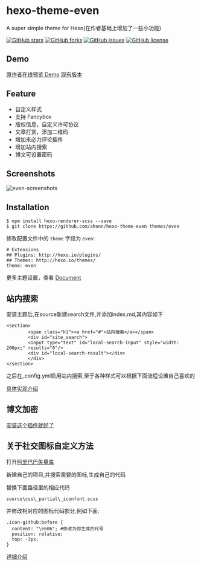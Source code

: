 # hexo-theme-even
A super simple theme for Hexo(在作者基础上增加了一些小功能)

[![GitHub stars](https://img.shields.io/github/stars/ahonn/hexo-theme-even.svg)](https://github.com/ahonn/hexo-theme-even/stargazers)
[![GitHub forks](https://img.shields.io/github/forks/ahonn/hexo-theme-even.svg)](https://github.com/ahonn/hexo-theme-even/network)
[![GitHub issues](https://img.shields.io/github/issues/ahonn/hexo-theme-even.svg)](https://github.com/ahonn/hexo-theme-even/issues)
[![GitHub license](https://img.shields.io/badge/license-MIT-blue.svg)](https://raw.githubusercontent.com/ahonn/hexo-theme-even/master/LICENSE)

## Demo
[原作者在线预览 Demo](http://ahonn.github.io/)
[现有版本](http://blog.flywinky.top)

## Feature
- 自定义样式
- 支持 Fancybox
- 版权信息，自定义许可协议
- 文章打赏，添加二维码
- 增加来必力评论插件
- 增加站内搜索
- 博文可设置密码

## Screenshots
![even-screenshots](http://ouv0frko5.bkt.clouddn.com/eerqv.jpg)

## Installation
```
$ npm install hexo-renderer-scss --save
$ git clone https://github.com/ahonn/hexo-theme-even themes/even
```

修改配置文件中的 `theme` 字段为 `even`:

```
# Extensions
## Plugins: http://hexo.io/plugins/
## Themes: http://hexo.io/themes/
theme: even
```

更多主题设置，查看 [Document](https://github.com/ahonn/hexo-theme-even/wiki)

## 站内搜索

安装主题后,在source新建search文件,并添加index.md,其内容如下

```
<section>
        <span class="h1"><a href="#">站内搜索</a></span>
        <div id="site_search">
        <input type="text" id="local-search-input" style="width: 200px;" results="0"/>
        <div id="local-search-result"></div>
        </div>
</section>
```

之后在_config.yml启用站内搜索,至于各种样式可以根据下面流程设置自己喜欢的

[具体实现介绍](https://blog.flywinky.top/2017/07/20/%E5%A6%82%E4%BD%95%E5%AE%9E%E7%8E%B0%E7%AB%99%E5%86%85%E6%90%9C%E7%B4%A2/)

## 博文加密

[安装这个插件就好了](https://github.com/MikeCoder/hexo-blog-encrypt/blob/master/ReadMe.zh.md)

## 关于社交图标自定义方法

打开[阿里巴巴矢量库](http://www.iconfont.cn/)

新建自己的项目,并搜索需要的图标,生成自己的代码

替换下面路径里的相应代码

```
source\css\_partial\_iconfont.scss
```

并修改相对应的图标代码部分,例如下面:

```
.icon-github:before {
  content: "\e606"; #修改为你生成的代号
  position: relative;
  top: -3px;
}
```

[详细介绍](https://www.cnblogs.com/loveyunk/p/6222527.html)